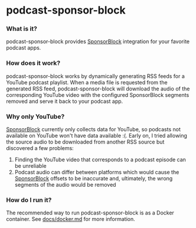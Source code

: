 # podcast-sponsor-block

### What is it?

podcast-sponsor-block provides [SponsorBlock](https://github.com/ajayyy/SponsorBlock) integration for your favorite
podcast apps.

### How does it work?
podcast-sponsor-block works by dynamically generating RSS feeds for a YouTube podcast playlist. When a media file is
requested from the generated RSS feed, podcast-sponsor-block will download the audio of the corresponding YouTube video
with the configured SponsorBlock segments removed and serve it back to your podcast app.

### Why only YouTube?
[SponsorBlock](https://github.com/ajayyy/SponsorBlock) currently only collects data for YouTube, so podcasts not
available on YouTube won't have data available :(. Early on, I tried allowing the source audio to be downloaded from
another RSS source but discovered a few problems:
1. Finding the YouTube video that corresponds to a podcast episode can be unreliable
2. Podcast audio can differ between platforms which would cause the [SponsorBlock](https://github.com/ajayyy/SponsorBlock)
   offsets to be inaccurate and, ultimately, the wrong segments of the audio would be removed

### How do I run it?
The recommended way to run podcast-sponsor-block is as a Docker container. See
[docs/docker.md](docs/docker.md) for more information.
